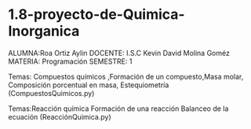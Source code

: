 # 1.8-proyecto-de-Quimica-Inorganica
ALUMNA:Roa Ortiz Aylin DOCENTE: I.S.C Kevin David Molina Goméz
MATERIA: Programación SEMESTRE: 1

Temas: Compuestos químicos ,Formación de un compuesto,Masa molar, Composición porcentual en masa, Estequiometría (CompuestosQuimicos.py)

Temas:Reacción química Formación de una reacción Balanceo de la ecuación (ReacciónQuimica.py)
